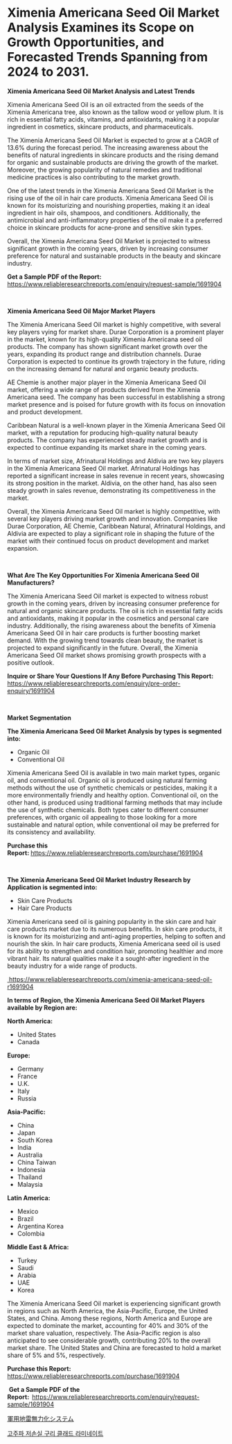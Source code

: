 <p><h1>Ximenia Americana Seed Oil Market Analysis Examines its Scope on Growth Opportunities, and Forecasted Trends Spanning from 2024 to 2031.</h1></p><p><strong>Ximenia Americana Seed Oil Market Analysis and Latest Trends</strong></p>
<p><p>Ximenia Americana Seed Oil is an oil extracted from the seeds of the Ximenia Americana tree, also known as the tallow wood or yellow plum. It is rich in essential fatty acids, vitamins, and antioxidants, making it a popular ingredient in cosmetics, skincare products, and pharmaceuticals.</p><p>The Ximenia Americana Seed Oil Market is expected to grow at a CAGR of 13.6% during the forecast period. The increasing awareness about the benefits of natural ingredients in skincare products and the rising demand for organic and sustainable products are driving the growth of the market. Moreover, the growing popularity of natural remedies and traditional medicine practices is also contributing to the market growth.</p><p>One of the latest trends in the Ximenia Americana Seed Oil Market is the rising use of the oil in hair care products. Ximenia Americana Seed Oil is known for its moisturizing and nourishing properties, making it an ideal ingredient in hair oils, shampoos, and conditioners. Additionally, the antimicrobial and anti-inflammatory properties of the oil make it a preferred choice in skincare products for acne-prone and sensitive skin types.</p><p>Overall, the Ximenia Americana Seed Oil Market is projected to witness significant growth in the coming years, driven by increasing consumer preference for natural and sustainable products in the beauty and skincare industry.</p></p>
<p><strong>Get a Sample PDF of the Report:&nbsp;</strong> <a href="https://www.reliableresearchreports.com/enquiry/request-sample/1691904">https://www.reliableresearchreports.com/enquiry/request-sample/1691904</a></p>
<p>&nbsp;</p>
<p><strong>Ximenia Americana Seed Oil Major Market Players</strong></p>
<p><p>The Ximenia Americana Seed Oil market is highly competitive, with several key players vying for market share. Durae Corporation is a prominent player in the market, known for its high-quality Ximenia Americana seed oil products. The company has shown significant market growth over the years, expanding its product range and distribution channels. Durae Corporation is expected to continue its growth trajectory in the future, riding on the increasing demand for natural and organic beauty products.</p><p>AE Chemie is another major player in the Ximenia Americana Seed Oil market, offering a wide range of products derived from the Ximenia Americana seed. The company has been successful in establishing a strong market presence and is poised for future growth with its focus on innovation and product development.</p><p>Caribbean Natural is a well-known player in the Ximenia Americana Seed Oil market, with a reputation for producing high-quality natural beauty products. The company has experienced steady market growth and is expected to continue expanding its market share in the coming years.</p><p>In terms of market size, Afrinatural Holdings and Aldivia are two key players in the Ximenia Americana Seed Oil market. Afrinatural Holdings has reported a significant increase in sales revenue in recent years, showcasing its strong position in the market. Aldivia, on the other hand, has also seen steady growth in sales revenue, demonstrating its competitiveness in the market.</p><p>Overall, the Ximenia Americana Seed Oil market is highly competitive, with several key players driving market growth and innovation. Companies like Durae Corporation, AE Chemie, Caribbean Natural, Afrinatural Holdings, and Aldivia are expected to play a significant role in shaping the future of the market with their continued focus on product development and market expansion.</p></p>
<p>&nbsp;</p>
<p><strong>What Are The Key Opportunities For Ximenia Americana Seed Oil Manufacturers?</strong></p>
<p><p>The Ximenia Americana Seed Oil market is expected to witness robust growth in the coming years, driven by increasing consumer preference for natural and organic skincare products. The oil is rich in essential fatty acids and antioxidants, making it popular in the cosmetics and personal care industry. Additionally, the rising awareness about the benefits of Ximenia Americana Seed Oil in hair care products is further boosting market demand. With the growing trend towards clean beauty, the market is projected to expand significantly in the future. Overall, the Ximenia Americana Seed Oil market shows promising growth prospects with a positive outlook.</p></p>
<p><strong>Inquire or Share Your Questions If Any Before Purchasing This Report:</strong> <a href="https://www.reliableresearchreports.com/enquiry/pre-order-enquiry/1691904">https://www.reliableresearchreports.com/enquiry/pre-order-enquiry/1691904</a></p>
<p>&nbsp;</p>
<p><strong>Market Segmentation</strong></p>
<p><strong>The Ximenia Americana Seed Oil Market Analysis by types is segmented into:</strong></p>
<p><ul><li>Organic Oil</li><li>Conventional Oil</li></ul></p>
<p><p>Ximenia Americana Seed Oil is available in two main market types, organic oil, and conventional oil. Organic oil is produced using natural farming methods without the use of synthetic chemicals or pesticides, making it a more environmentally friendly and healthy option. Conventional oil, on the other hand, is produced using traditional farming methods that may include the use of synthetic chemicals. Both types cater to different consumer preferences, with organic oil appealing to those looking for a more sustainable and natural option, while conventional oil may be preferred for its consistency and availability.</p></p>
<p><strong>Purchase this Report:&nbsp;</strong><a href="https://www.reliableresearchreports.com/purchase/1691904">https://www.reliableresearchreports.com/purchase/1691904</a></p>
<p>&nbsp;</p>
<p><strong>The Ximenia Americana Seed Oil Market Industry Research by Application is segmented into:</strong></p>
<p><ul><li>Skin Care Products</li><li>Hair Care Products</li></ul></p>
<p><p>Ximenia Americana seed oil is gaining popularity in the skin care and hair care products market due to its numerous benefits. In skin care products, it is known for its moisturizing and anti-aging properties, helping to soften and nourish the skin. In hair care products, Ximenia Americana seed oil is used for its ability to strengthen and condition hair, promoting healthier and more vibrant hair. Its natural qualities make it a sought-after ingredient in the beauty industry for a wide range of products.</p></p>
<p><a href="https://www.reliableresearchreports.com/ximenia-americana-seed-oil-r1691904">&nbsp;https://www.reliableresearchreports.com/ximenia-americana-seed-oil-r1691904</a></p>
<p><strong>In terms of Region, the Ximenia Americana Seed Oil Market Players available by Region are:</strong></p>
<p>
    <p> <strong> North America: </strong>
        <ul>
            <li>United States</li>
            <li>Canada</li>
        </ul>
        </p> 
    <p> <strong> Europe: </strong>
        <ul>
            <li>Germany</li>
            <li>France</li>
            <li>U.K.</li>
            <li>Italy</li>
            <li>Russia</li>
        </ul>
        </p> 
    <p> <strong> Asia-Pacific: </strong>
        <ul>
            <li>China</li>
            <li>Japan</li>
            <li>South Korea</li>
            <li>India</li>
            <li>Australia</li>
            <li>China Taiwan</li>
            <li>Indonesia</li>
            <li>Thailand</li>
            <li>Malaysia</li>
        </ul>
        </p> 
    <p> <strong> Latin America: </strong>
        <ul>
            <li>Mexico</li>
            <li>Brazil</li>
            <li>Argentina Korea</li>
            <li>Colombia</li>
        </ul>
        </p> 
    <p> <strong> Middle East & Africa: </strong>
        <ul>
            <li>Turkey</li>
            <li>Saudi</li>
            <li>Arabia</li>
            <li>UAE</li>
            <li>Korea</li>
        </ul>
    </p>
    </p>
<p><p>The Ximenia Americana Seed Oil market is experiencing significant growth in regions such as North America, the Asia-Pacific, Europe, the United States, and China. Among these regions, North America and Europe are expected to dominate the market, accounting for 40% and 30% of the market share valuation, respectively. The Asia-Pacific region is also anticipated to see considerable growth, contributing 20% to the overall market share. The United States and China are forecasted to hold a market share of 5% and 5%, respectively.</p></p>
<p><strong>Purchase this Report: </strong><a href="https://www.reliableresearchreports.com/purchase/1691904">https://www.reliableresearchreports.com/purchase/1691904</a></p>
<p>&nbsp;<strong>Get a Sample PDF of the Report:&nbsp;&nbsp;</strong><a href="https://www.reliableresearchreports.com/enquiry/request-sample/1691904">https://www.reliableresearchreports.com/enquiry/request-sample/1691904</a></p>
<p><strong></strong></p>
<p><p><a href="https://medium.com/@elmoray21/%E8%BB%8D%E4%BA%8B%E6%A9%9F%E9%9B%B7%E4%B8%AD%E5%92%8C%E3%82%B7%E3%82%B9%E3%83%86%E3%83%A0%E5%B8%82%E5%A0%B4-%E7%AB%B6%E4%BA%89%E5%88%86%E6%9E%90-%E5%B8%82%E5%A0%B4%E5%8B%95%E5%90%91-2031%E5%B9%B4%E3%81%BE%E3%81%A7%E3%81%AE%E4%BA%88%E6%B8%AC-bf51f59c752d">軍用地雷無力化システム</a></p><p><a href="https://medium.com/@staceyhilll80/%EA%B3%A0%EC%A3%BC%ED%8C%8C-%EC%A0%80%EC%86%90%EC%8B%A4-%EA%B5%AC%EB%A6%AC-%EB%8F%84%EA%B8%88-%EB%9D%BC%EB%AF%B8%EB%84%A4%EC%9D%B4%ED%8A%B8-%EC%8B%9C%EC%9E%A5-%EA%B7%9C%EB%AA%A8%EB%8A%94-%EA%B8%80%EB%A1%9C%EB%B2%8C-%EC%82%B0%EC%97%85%EC%97%90%EC%84%9C-%EC%B5%9C%EC%A0%81%EC%9D%98-%EB%A7%88%EC%BC%80%ED%8C%85-%EC%B1%84%EB%84%90%EC%9D%84-%EB%B3%B4%EC%97%AC%EC%A4%8D%EB%8B%88%EB%8B%A4-caf5418ba63a">고주파 저손실 구리 클래드 라미네이트</a></p></p>